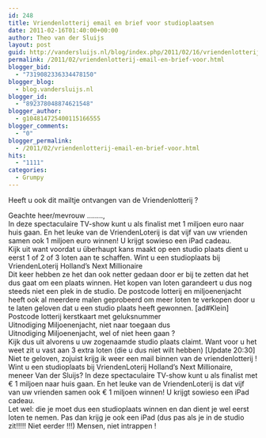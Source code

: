 ```yaml
---
id: 248
title: Vriendenlotterij email en brief voor studioplaatsen
date: 2011-02-16T01:40:00+00:00
author: Theo van der Sluijs
layout: post
guid: http://vandersluijs.nl/blog/index.php/2011/02/16/vriendenlotterij-email-en-brief-voor/
permalink: /2011/02/vriendenlotterij-email-en-brief-voor.html
blogger_bid:
  - "7319082336334478150"
blogger_blog:
  - blog.vandersluijs.nl
blogger_id:
  - "892378048874621548"
blogger_author:
  - g104814725400115166555
blogger_comments:
  - "0"
blogger_permalink:
  - /2011/02/vriendenlotterij-email-en-brief-voor.html
hits:
  - "1111"
categories:
  - Grumpy
---
```

Heeft u ook dit mailtje ontvangen van de Vriendenlotterij ?

Geachte heer/mevrouw ……..,   
In deze spectaculaire TV-show kunt u als finalist met 1 miljoen euro naar huis gaan. En het leuke van de VriendenLoterij is dat vijf van uw vrienden samen ook 1 miljoen euro winnen! U krijgt sowieso een iPad cadeau.  
Kijk uit want voordat u überhaupt kans maakt op een studio plaats dient u eerst 1 of 2 of 3 loten aan te schaffen. Wint u een studioplaats bij VriendenLoterij Holland’s Next Millionaire  
Dit keer hebben ze het dan ook netter gedaan door er bij te zetten dat het dus gaat om een plaats winnen. Het kopen van loten garandeert u dus nog steeds niet een plek in de studio. De postcode lotterij en miljoenenjacht heeft ook al meerdere malen geprobeerd om meer loten te verkopen door u te laten geloven dat u een studio plaats heeft gewonnen. [ad#Klein]  
Postcode lotterij kerstkaart met geluksnummer  
Uitnodiging Miljoenenjacht, niet naar toegaan dus  
Uitnodiging Miljoenenjacht, wel of niet heen gaan ?  
Kijk dus uit alvorens u uw zogenaamde studio plaats claimt. Want voor u het weet zit u vast aan 3 extra loten (die u dus niet wilt hebben) [Update 20:30] Niet te geloven, zojuist krijg ik weer een mail binnen van de vriendenlotterij !  
Wint u een studioplaats bij VriendenLoterij Holland’s Next Millionaire, meneer Van der Sluijs? In deze spectaculaire TV-show kunt u als finalist met € 1 miljoen naar huis gaan. En het leuke van de VriendenLoterij is dat vijf van uw vrienden samen ook € 1 miljoen winnen! U krijgt sowieso een iPad cadeau.  
Let wel: die je moet dus een studioplaats winnen en dan dient je wel eerst loten te nemen. Pas dan krijg je ook een iPad (dus pas als je in de studio zit!!!!! Niet eerder !!!) Mensen, niet intrappen !